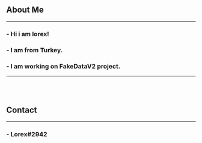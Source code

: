 <h2>About Me</h2>
<hr>
<h3>- Hi i am lorex!</h3>
<h3>- I am from Turkey.</h3>
<h3>- I am working on FakeDataV2 project.</h3>
<hr>
<br><br>
<h2>Contact</h2>
<hr>
<h3>- Lorex#2942</h3>


